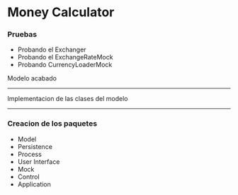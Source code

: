 Money Calculator
===============
<h3> Pruebas  </h3> 
<ul>
   <li> Probando el Exchanger </li>
   <li> Probando el ExchangeRateMock </li>
   <li> Probando CurrencyLoaderMock </li>
</ul>


<p> Modelo acabado</p>
<hr/>

<p> Implementacion de las clases del modelo</p>
<hr/>

<h3> Creacion de los paquetes </h3>
<ul>
   <li> Model</li>
   <li> Persistence</li>
   <li> Process</li>
   <li> User Interface</li>
   <li> Mock</li>
   <li> Control</li>
   <li> Application</li>
</ul>
